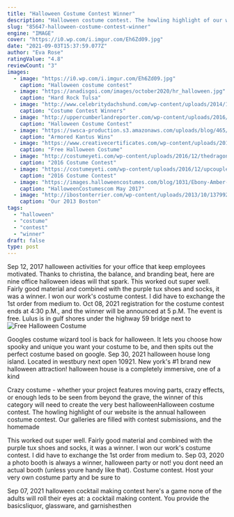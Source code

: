 ```yaml
---
title: "Halloween Costume Contest Winner"
description: "Halloween costume contest. The howling highlight of our website is the annual halloween costume contest. Our galleries are filled with contest submissions, and the homemade"
slug: "85647-halloween-costume-contest-winner"
engine: "IMAGE"
cover: "https://i0.wp.com/i.imgur.com/Eh6Zd09.jpg"
date: "2021-09-03T15:37:59.077Z"
author: "Eva Rose"
ratingValue: "4.8"
reviewCount: "3"
images:
  - image: "https://i0.wp.com/i.imgur.com/Eh6Zd09.jpg"
    caption: "Halloween costume contest"
  - image: "https://anadisgoi.com/images/october2020/hr_halloween.jpg"
    caption: "Hard Rock Tulsa"
  - image: "http://www.celebritydachshund.com/wp-content/uploads/2014/11/frankenweener-2-1.jpg"
    caption: "Costume Contest Winners"
  - image: "http://uppercumberlandreporter.com/wp-content/uploads/2016/10/Screen-Shot-2016-10-12-at-11.44.57-AM.png"
    caption: "Halloween Costume Contest"
  - image: "https://swsca-production.s3.amazonaws.com/uploads/blog/465/image.jpg"
    caption: "Armored Kantus Wins"
  - image: "https://www.creativecertificates.com/wp-content/uploads/2011/10/halloween-award-certificates-13.jpg"
    caption: "Free Halloween Costume"
  - image: "http://costumeyeti.com/wp-content/uploads/2016/12/thedragonprincess.jpg"
    caption: "2016 Costume Contest"
  - image: "https://costumeyeti.com/wp-content/uploads/2016/12/upcouple.jpg"
    caption: "2016 Costume Contest"
  - image: "https://images.halloweencostumes.com/blog/1031/Ebony-Amber-Jareth.jpg"
    caption: "HalloweenCostumescom May 2017"
  - image: "http://ibostonterrier.com/wp-content/uploads/2013/10/1379925_545466252198228_1513961684_n.jpg"
    caption: "Our 2013 Boston"
tags:
  - "halloween"
  - "costume"
  - "contest"
  - "winner"
draft: false
type: post
---
```


Sep 12, 2017 halloween activities for your office that keep employees motivated. Thanks to christina, the balance, and branding beat, here are nine office halloween ideas will that spark. This worked out super well. Fairly good material and combined with the purple tux shoes and socks, it was a winner. I won our work's costume contest. I did have to exchange the 1st order from medium to. Oct 08, 2021 registration for the costume contest ends at 4:30 p.M., and the winner will be announced at 5 p.M. The event is free. Lulus is in gulf shores under the highway 59 bridge next to
![Free Halloween Costume](https://www.creativecertificates.com/wp-content/uploads/2011/10/halloween-award-certificates-13.jpg "Free Halloween Costume")

Googles costume wizard tool is back for halloween. It lets you choose how spooky and unique you want your costume to be, and then spits out the perfect costume based on google. Sep 30, 2021 halloween house long island. Located in westbury next open 10921. New york&#39;s #1 brand new halloween attraction! halloween house is a completely immersive, one of a kind
<!--inArticleAds-->

<!--galleryOne-->

Crazy costume - whether your project features moving parts, crazy effects, or enough leds to be seen from beyond the grave, the winner of this category will need to create the very best halloweenHalloween costume contest. The howling highlight of our website is the annual halloween costume contest. Our galleries are filled with contest submissions, and the homemade
<!--inArticleAds-->

<!--galleryTwo-->

This worked out super well. Fairly good material and combined with the purple tux shoes and socks, it was a winner. I won our work's costume contest. I did have to exchange the 1st order from medium to. Sep 03, 2020 a photo booth is always a winner, halloween party or not! you dont need an actual booth (unless youre handy like that).  Costume contest. Host your very own costume party and be sure to
<!--galleryThree-->

Sep 07, 2021 halloween cocktail making contest here's a game none of the adults will roll their eyes at: a cocktail making content. You provide the basicsliquor, glassware, and garnishesthen